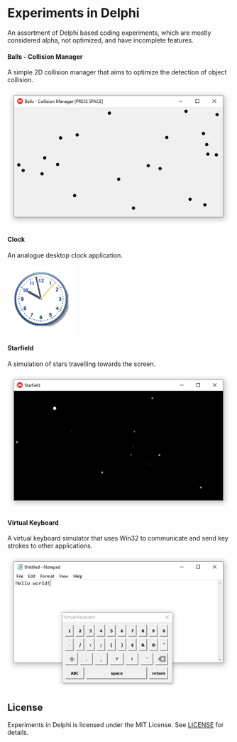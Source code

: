 
# Experiments in Delphi

An assortment of Delphi based coding experiments, which are mostly considered alpha, not optimized, and have incomplete features.

#### Balls - Collision Manager

A simple 2D collision manager that aims to optimize the detection of object collision.

![Balls](screenshots/balls-collision-manager.png)

#### Clock

An analogue desktop clock application.

![Clock](screenshots/clock.png)

#### Starfield

A simulation of stars travelling towards the screen.

![Starfield](screenshots/starfield.png)

#### Virtual Keyboard

A virtual keyboard simulator that uses Win32 to communicate and send key strokes to other applications.

![Virtual Keyboard](screenshots/virtual-keyboard.png)

## License

Experiments in Delphi is licensed under the MIT License. See [LICENSE](LICENSE.md) for details.
